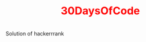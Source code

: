 <h1 style="color:red;text-align:center;">30DaysOfCode</h1>
  <br>
<span>Solution of hackerrrank</span>


